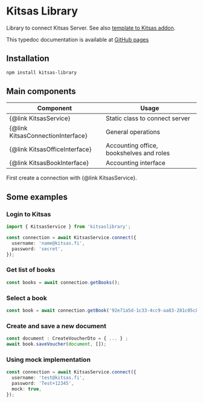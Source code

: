 # Kitsas Library

Library to connect Kitsas Server. See also [template to Kitsas addon](https://github.com/Kitsas-Oy/kitsas-addon-template).

This typedoc documentation is available at [GitHub pages](https://kitsas-oy.github.io/kitsaslibrary/index.html)

## Installation

```bash
npm install kitsas-library
```

## Main components

| Component                         | Usage                                    |
| --------------------------------- | ---------------------------------------- |
| {@link KitsasService}             | Static class to connect server           |
| {@link KitsasConnectionInterface} | General operations                       |
| {@link KitsasOfficeInterface}     | Accounting office, bookshelves and roles |
| {@link KitsasBookInterface}       | Accounting interface                     |

First create a connection with {@link KitsasService}.

## Some examples

### Login to Kitsas

```typescript
import { KitsasService } from 'kitsaslibrary';

const connection = await KitsasService.connect({
  username: 'name@kitsas.fi',
  password: 'secret',
});
```

### Get list of books

```typescript
const books = await connection.getBooks();
```

### Select a book

```typescript
const book = await connection.getBook('92e71a5d-1c33-4cc9-aa83-281c05c8e4c2');
```

### Create and save a new document

```typescript
const document : CreateVoucherDto = { ... } ;
await book.saveVoucher(document, []);
```

### Using mock implementation

```typescript
const connection = await KitsasService.connect({
  username: 'test@kitsas.fi',
  password: 'Test+12345',
  mock: true,
});
```
